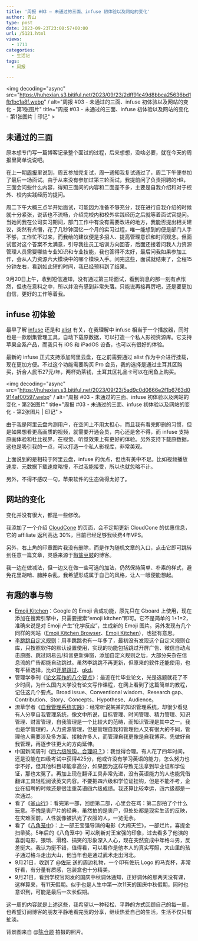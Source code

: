 ```yaml
---
title: '周报 #03 – 未通过的三面、infuse 初体验以及网站的变化'
author: 青山
type: post
date: 2023-09-23T23:00:57+00:00
url: /5121.html
views:
  - 1711
categories:
  - 生活记
tags:
  - 周报

---
```

<img decoding="async" src="https://huhexian.s3.bitiful.net/2023/09/23/2dff91c49d8bbca25636bd1fb1bc1a8f.webp" / alt="周报 #03 - 未通过的三面、infuse 初体验以及网站的变化 - 第1张图片" title="周报 #03 - 未通过的三面、infuse 初体验以及网站的变化 - 第1张图片 | 印记" >

## 未通过的三面

原本想专门写一篇博客记录整个面试的过程，后来想想，没啥必要，就在今天的周报里简单说说吧。

在上一期[周报][1]里说到，周五参加完复试，周一通知我复试通过了，周二下午便参加了最后一场面试。由于从来没有参加过第三轮面试，我提前问了负责招聘的HR，三面会问些什么内容，得知三面问的内容和二面差不多，主要是自我介绍和对于校外、校内实践经历的提问。

周二下午大概三点半开始面试，可能因为准备不够充分，我在进行自我介绍的时候就十分紧张，说话也不流畅，介绍完校内和校外实践经历之后就等着面试官提问。当她问我在公司实习期间，部门工作中有没有需要改进的地方，我能否提出相关建议，突然有点懵，花了几秒钟回忆一个月的实习过程，唯一能想到的便是部门人手不够，工作忙不过来，而我给的建议便是多招人、提高管理意识和时间观念。但面试官对这个答案不太满意，引导我往员工培训方向回答，后面还接着问我人力资源管理人员需要哪些专业知识和专业技能，我也答得不太好，最后问我如果参加工作，会从人力资源六大模块中的哪个模块入手。问完这些，面试就结束了，全程15分钟左右，看到如此短的时间，我已经预料到了结果。

9月20日上午，收到短信通知，没有通过第三轮面试，看到消息的那一刻有点怅然，但也在意料之中，所以并没有感到非常失落。只能说再接再厉吧，还是要更加自信，更好的工作等着我。

## infuse 初体验

最早了解 [infuse][2] 还是和 [alist][3] 有关，在我理解中 infuse 相当于一个播放器，同时也是一款剧集管理工具，自动下载原数据，可以打造一个私人影视资源库。它支持苹果全系产品，而我只有 iOS 和 iPadOS 设备，也可以有很好的体验。

最新的 infuse 正式支持添加阿里云盘，在之前需要通过 alist 作为中介进行挂载，现在更加方便。不过这个功能需要购买 Pro 会员，我的选择是通过土耳其区购买，折合人民币27元/年，两杯奶茶钱，土耳其区礼品卡可以在闲鱼上购买。

<img decoding="async" src="https://huhexian.s3.bitiful.net/2023/09/23/5ad9c0d0666e2f1b6763d0914af00597.webp" / alt="周报 #03 - 未通过的三面、infuse 初体验以及网站的变化 - 第2张图片" title="周报 #03 - 未通过的三面、infuse 初体验以及网站的变化 - 第2张图片 | 印记" >

由于我是阿里云盘内测用户，在空间上不用太担心，而且我有看完即删的习惯，但是如果想看更高画质的视频，就需要开通会员，内心还是舍不得，而 infuse 支持原画体验和杜比视界，在视觉、听觉效果上有更好的体验。另外支持下载原数据，这也是吸引我的一点，可以打造一个私人影视库，非常美观。

上面说到的是相较于阿里云盘，infuse 的优点，但也有美中不足。比如视频播放速度、元数据下载速度略慢，不过我能接受，所以也就忽略不计。

另外，不得不感叹一句，苹果软件的生态做得太好了。

## 网站的变化

变化并没有很大，都是一些修改。

我添加了一个介绍 [CloudCone][4] 的页面，会不定期更新 CloudCone 的优惠信息，它的 affiliate 返利高达 30%，目前已经足够我续费4年VPS。

另外，右上角的印章图片我没有删除，而是作为随机文章的入口，点击它即可跳转到任意一篇文章，灵感来源于[椒盐豆豉][5]的博客。

我一边在做减法，但一边又在做一些可选的加法，仍然保持简单、朴素的样式，避免花里胡哨、臃肿杂乱，我希望形成属于自己的风格，让人一眼便能想起。

## 有趣的事与物

  * [Emoji Kitchen][6]：Google 的 Emoji 合成功能，原先只在 Gboard 上使用，现在添加在搜索引擎中，只需要搜索“emoji kitchen”即可。它不是简单的 1+1=2，准确来说是对 Emoji 产生“化学反应”，生成新的 Emoji 图片。另外发现有几个同样的网站（[Emoji Kitchen Browser][7]、[Emoji Kitchen][8]），也挺有意思。
  * [李跳跳自定义规则][9]：用李跳跳也有一年多了，最初没有发现这个自定义规则仓库，只按照软件的默认设置使用，实现的功能包括跳过开屏广告、微信自动点击原图、跳过网易云/抖音更新弹窗，添加自定义规则之后，大部分夹杂在信息流的广告都能自动跳过。虽然李跳跳不再更新，但原来的软件还能使用，也有平替选择，比如[开屏跳过][10]、[gkd][11]。
  * 管理学季刊《[论文写作的八个要点][12]》：最近在忙毕业论文，光是选题就花了不少时间，为什么国内大学没有论文写作课程，在网上看到了这篇简单的教程，记住这几个要点。Broad issue、Conventional wisdom、Research gap、Contribution、Story、Concepts、Hypothese、Audience。
  * 潦草学者《[自我管理系统实践][13]》：经常听说某某的知识管理系统，却很少看见有人分享自我管理系统，像文中所说，目标管理、时间管理、精力管理、知识管理、财富管理，自我管理是一个比较大的范畴，而知识管理是其中之一。我也是学管理的，人力资源管理，但是管理自我和管理他人又有很大的不同，管理他人需要涉及多方面、接触许多人，而管理自我更像是自我博弈。先做好自我管理，再逐步往更大的方向延伸。
  * 中国新闻周刊《[四六级脱钩，合理吗？][14]》：我觉得合理。有人花了四年时间，还是没能在四级考试中获得425分，他或许没有学习英语的能力，怎么努力也学不好，但其他科目却能拿高分，如果因为这样导致无法拿到毕业证和学位证，那也太冤了。再加上现在翻译工具非常先进，没有英语能力的人也能凭借翻译工具轻松阅读英文内容。不要把四六级和学位证挂钩，但是不能不考，企业在招聘的时候还是很注重英语四六级成绩。我还算比较幸运，四六级都是一次通过。
  * 看了《[釜山行][15]》：看完第一部，回想第二部，心里会在骂：第二部拍了个什么玩意。不愧是丧尸片的经典，虽然拍的是丧尸，但处处都是现实生活的反映，在灾难面前，人性就像被扒光了衣服的人，一览无余。
  * 看了《[八角笼中][16]》：上一部王宝强导演的电影《大闹天竺》，一部烂片，喜提金扫帚奖。5年后的《八角笼中》可以刷新对王宝强的印象，过去看多了他演的喜剧电影，猥琐、滑稽、搞笑的形象深入人心，现在突然变成中年格斗男，反差挺大。我认为挺不错，值得看，可以看作是他本人的真实写照，大山里的孩子通过格斗走出大山，他当年也是通过武术走出河北。
  * 9月21日，收到了 @[佐玩][17] 送的周边礼物，一个印有佐玩 Logo 的马克杯，非常好看，有分量有质感，包装盒也十分精美。
  * 9月21日，看到学校官网发的国庆中秋调休通知，正好调休的那两天没有课，这样算来，有11天假期。似乎也是人生中第一次11天的国庆中秋假期，同时也意识到，可能是最后一次长假期。

这一周的内容就是上述这些，我希望以一种轻松、平静的方式回顾自己的每一周，也希望订阅博客的朋友平静地看完我的分享，继续热爱自己的生活，生活不仅只有扯淡。

背景图来自 @[陈仓颉][18] 拍摄的照片。

 [1]: https://yinji.org/5117.html
 [2]: https://firecore.com/infuse
 [3]: https://github.com/alist-org/alist
 [4]: https://yinji.org/cloudcone.html
 [5]: https://blog.douchi.space/hugo-random-post/#gsc.tab=0
 [6]: https://www.google.com/search?q=emoji+kitchen
 [7]: https://emoji.supply/kitchen/
 [8]: https://emojikitchen.dev/
 [9]: https://github.com/Snoopy1866/LiTiaotiao-Custom-Rules
 [10]: https://github.com/zfdang/Android-Touch-Helper
 [11]: https://github.com/gkd-kit/gkd
 [12]: https://mp.weixin.qq.com/s/iuF1JDxrb5A8LpApYFkSsQ
 [13]: https://mp.weixin.qq.com/s/6ZZNi0NXsqVoIvRfLCqHKA
 [14]: https://mp.weixin.qq.com/s/bbB3hpvH816vzX90ckSNLQ
 [15]: http://movie.douban.com/subject/25986180/
 [16]: https://movie.douban.com/subject/35765480/
 [17]: https://twitter.com/zolplay
 [18]: https://imzm.im